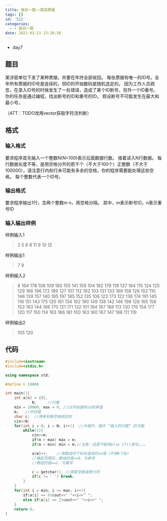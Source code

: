 ```yaml
---
title: 每日一题——错误票据
tags: []
id: '522'
categories:
  - - 每日一题
date: 2022-03-23 23:26:58
---
```


*   day7

## 题目

某涉密单位下发了某种票据，并要在年终全部收回。 
每张票据有唯一的ID号。全年所有票据的ID号是连续的，但ID的开始数码是随机选定的。 
因为工作人员疏忽，在录入ID号的时候发生了一处错误，造成了某个ID断号，另外一个ID重号。 
你的任务是通过编程，找出断号的ID和重号的ID。 
假设断号不可能发生在最大和最小号。

（ATT：TODO改用vector获取字符流判断）

## 格式

### 输入格式

要求程序首先输入一个整数N(N<100)表示后面数据行数。 
接着读入N行数据。 
每行数据长度不等，是用空格分开的若干个（不大于100个）正整数（不大于100000），请注意行内和行末可能有多余的空格，你的程序需要能处理这些空格。 
每个整数代表一个ID号。

### 输出格式

要求程序输出1行，含两个整数m n，用空格分隔。 
其中，m表示断号ID，n表示重号ID

### 输入输出样例

样例输入1

> 2 
> 5 6 8 11 9 
> 10 12 

样例输出1

>  7 9

样例输入2

>  6 
> 164 178 108 109 180 155 141 159 104 182 179 118 137 184 115 124 125 129 168 196 
> 172 189 127 107 112 192 103 131 133 169 158 
> 128 102 110 148 139 157 140 195 197 
> 185 152 135 106 123 173 122 136 174 191 145 116 151 143 175 120 161 134 162 190 
> 149 138 142 146 199 126 165 156 153 193 144 166 170 121 171 132 101 194 187 188 
> 113 130 176 154 177 120 117 150 114 183 186 181 100 163 160 167 147 198 111 119

样例输出2

>  105 120

## 代码

```c++
#include<iostream>
#include<stdio.h>

using namespace std;

#define n 10000

int main(){
    int a[n] = {0},
            N,     //行数 
    min = 10000, max = 0, //id开始值和id结束值 
    m;   //中间值 
    char c;  //用来判断空格和回车
    cin>>N;
    for(int i = 0; i < N; i++){  //外循环，循环 “输入的行数” 的次数 
        while(1){
            cin>>m;
            if(m > max) max = m;
            if(m < min) min = m;//注意：这里不能用else if()语句。。。。

            a[m]++;    //用数组的下标存连续的id值（不用0下标）
            //确定范围后，数组的值==0，为断号
            //数组的值==2，为重号 

            c = getchar(); //提取空格或换行符
            if(c != ' ') break;
        }
    }
    for(int i = min; i <= max; i++){
        if(a[i] == 0)cout<<" "<<i<<" ";
        else if(a[i] == 2)cout<<" "<<i<<" ";
    }
    return 0;
}
```